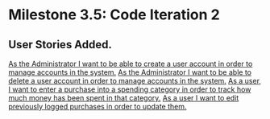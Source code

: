 # Milestone 3.5: Code Iteration 2
## User Stories Added.

[As the Administrator I want to be able to create a user account in order to manage accounts in the system.](https://github.com/seng350/seng350f19-project-2-1/issues/13)
[As the Administrator I want to be able to delete a user account in order to manage accounts in the system.](https://github.com/seng350/seng350f19-project-2-1/issues/9)
[As a user, I want to enter a purchase into a spending category in order to track how much money has been spent in that category.](https://github.com/seng350/seng350f19-project-2-1/issues/1)
[As a user I want to edit previously logged purchases in order to update them.](https://github.com/seng350/seng350f19-project-2-1/issues/8)
